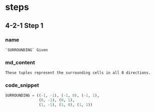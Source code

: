 # steps
## 4-2-1 Step 1
### name
```
`SURROUNDING` Given
```
### md_content
```
These tuples represent the surrounding cells in all 8 directions. 
```
### code_snippet
```python
SURROUNDING = ((-1, -1), (-1, 0), (-1, 1),
               (0, -1), (0, 1),
               (1, -1), (1, 0), (1, 1))
```

